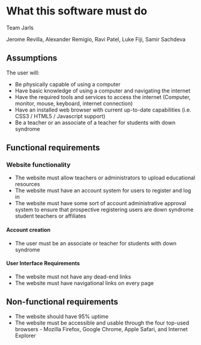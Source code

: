 # What this software must do

Team Jarls

Jerome Revilla, Alexander Remigio, Ravi Patel, Luke Fiji, Samir Sachdeva

## Assumptions
The user will:

+ Be physically capable of using a computer
+ Have basic knowledge of using a computer and navigating the internet
+ Have the required tools and services to access the internet (Computer, monitor, mouse, keyboard, internet connection)
+ Have an installed web browser with current up-to-date capabilities (i.e. CSS3 / HTML5 / Javascript support)
+ Be a teacher or an associate of a teacher for students with down syndrome 

## Functional requirements

### Website functionality
+ The website must allow teachers or administrators to upload educational resources
+ The website must have an account system for users to register and log in
+ The website must have some sort of account administrative approval system to ensure that prospective registering users are down syndrome student teachers or affiliates 

#### Account creation
+ The user must be an associate or teacher for students with down syndrome        

#### User Interface Requirements
+ The website must not have any dead-end links
+ The website must have navigational links on every page

## Non-functional requirements
+ The website should have 95% uptime
+ The website must be accessible and usable through the four top-used browsers - Mozilla Firefox, Google Chrome, Apple Safari, and Internet Explorer
